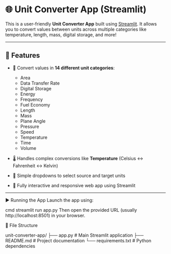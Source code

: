 # 🌐 Unit Converter App (Streamlit)

This is a user-friendly **Unit Converter App** built using [Streamlit](https://streamlit.io/). It allows you to convert values between units across multiple categories like temperature, length, mass, digital storage, and more!

---

## 🚀 Features

- 🔢 Convert values in **14 different unit categories**:
  - Area
  - Data Transfer Rate
  - Digital Storage
  - Energy
  - Frequency
  - Fuel Economy
  - Length
  - Mass
  - Plane Angle
  - Pressure
  - Speed
  - Temperature
  - Time
  - Volume

- 🌡️ Handles complex conversions like **Temperature** (Celsius ↔ Fahrenheit ↔ Kelvin)
- 🔄 Simple dropdowns to select source and target units
- 📱 Fully interactive and responsive web app using Streamlit

---

▶️ Running the App
Launch the app using:

cmd
streamlit run app.py
Then open the provided URL (usually http://localhost:8501) in your browser.

📂 File Structure

unit-converter-app/
├── app.py             # Main Streamlit application
├── README.md          # Project documentation
└── requirements.txt   # Python dependencies

